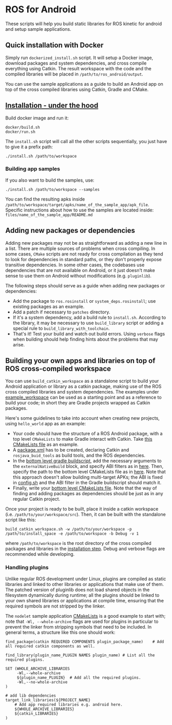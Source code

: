 # ROS for Android

These scripts will help you build static libraries
for ROS kinetic for android and setup sample applications.

## Quick installation with Docker

Simply run `dockerized_install.sh` script. It will setup a Docker image, download packages and system dependencies, and cross compile everything using Catkin.
The result workspace with the code and the compiled libraries will be placed in `/path/to/ros_android/output`.

You can use the sample applications as a guide to build an Android app on top of the cross compiled libraries using Catkin, Gradle and CMake.

## [Installation - under the hood](#installation)

Build docker image and run it:
    
    docker/build.sh
    docker/run.sh

The `install.sh` script will call all the other scripts
sequentially, you just have to give it a prefix path:

    ./install.sh /path/to/workspace

### Building app samples

If you also want to build the samples, use:

    ./install.sh /path/to/workspace --samples

You can find the resulting apks inside `/path/to/workspace/target/apks/name_of_the_sample_app/apk_file`.
Specific instructions about how to use the samples are located inside: `files/name_of_the_sample_app/README.md`

## Adding new packages or dependencies

Adding new packages may not be as straightforward as adding a new line in a list.
There are multiple sources of problems when cross compiling. In some cases, `CMake` scripts are not ready for
cross compilation as they tend to look for dependencies in standard paths, or they don't properly expose transitive dependencies. 
In some other cases, the codebases use dependencies that are not available on Android, or it just doesn't make sense to use them
on Android without modifications (e.g. `pluginlib`).

The following steps should serve as a guide when adding new packages or dependencies:

- Add the package to `ros.rosinstall` or `system_deps.rosinstall`; use existing packages as an example.
- Add a patch if necessary to `patches` directory.
- If it's a system dependency, add a build rule to `install.sh`. According to the library, it may be necessary to use `build_library` script or adding a special rule to `build_library_with_toolchain`.
- That's it! Test your build and watch out build errors. Using `verbose` flags when building should help finding hints about the problems that may arise.

## Building your own apps and libraries on top of ROS cross-compiled workspace

You can use `build_catkin_workspace` as a standalone script to build your Android application or library as a catkin package,
making use of the ROS cross compiled libraries and system dependencies. The examples under [example_workspace](https://github.com/Intermodalics/ros_android/tree/kinetic/example_workspace/src) can be used as a starting point and as a reference to build your code; in short they are Gradle projects wrapped as Catkin packages.

Here's some guidelines to take into account when creating new projects, using `hello_world` app as an example:
- Your code should have the structure of a ROS Android package, with a top level `CMakeLists` to make Gradle interact with Catkin. Take [this CMakeLists file](https://github.com/Intermodalics/ros_android/blob/kinetic/example_workspace/src/hello_world_example_app/CMakeLists.txt) as an example.
- A [package.xml](https://github.com/Intermodalics/ros_android/blob/kinetic/example_workspace/src/hello_world_example_app/package.xml) has to be created, declaring Catkin and `rosjava_buid_tools` as build tools, and the ROS dependencies.
- In the [bottom level gradle buildscript](https://github.com/Intermodalics/ros_android/blob/kinetic/example_workspace/src/hello_world_example_app/app/build.gradle), add the necessary arguments to the `externalNativeBuild` block, and specify ABI filters as in [here](https://github.com/Intermodalics/ros_android/blob/kinetic/example_workspace/src/hello_world_example_app/app/build.gradle#L10-L23). Then, specify the path to the bottom level CMakeLists file as in [here](https://github.com/Intermodalics/ros_android/blob/kinetic/example_workspace/src/hello_world_example_app/app/build.gradle#L31-L36).
Note that this approach doesn't allow building multi-target APKs; the ABI is fixed in [config.sh](https://github.com/Intermodalics/ros_android/blob/kinetic/scripts/config.sh) and the ABI filter in the Gradle buildscript should match it.
- Finally, write your [bottom level CMakeLists file](https://github.com/Intermodalics/ros_android/blob/kinetic/example_workspace/src/hello_world_example_app/app/src/main/cpp/CMakeLists.txt). Note that the way of finding and adding packages as dependencies should be just as in any regular Catkin project.

Once your project is ready to be built, place it inside a catkin workspace (i.e. `/path/to/your/workspace/src`). Then, it can be built with the standalone script like this:
```
build_catkin_workspace.sh -w /path/to/your/workspace -p /path/to/install_space -e /path/to/workspace -b Debug -v 1
```

where `/path/to/workspace` is the root directory of the cross compiled packages and libraries in the [installation step](#installation). Debug and verbose flags are recommended while developing.

### Handling plugins

Unlike regular ROS development under Linux, plugins are compiled as static libraries and linked to other libraries or applications that make use of them. The patched version of pluginlib does not load shared objects in the filesystem dynamically during runtime; all the plugins should be linked to your own shared libraries or applications at compile time, ensuring that the required symbols are not stripped by the linker.

The `nodelet` sample application [CMakeLists](https://github.com/Intermodalics/ros_android/blob/kinetic/example_workspace/src/nodelet_sample_app/jni/CMakeLists.txt) is a good example to start with; note that `-Wl, --whole-archive` flags are used for plugins in particular to prevent the linker from stripping symbols that need to be included. In general terms, a structure like this one should work:

```
find_package(catkin REQUIRED COMPONENTS plugin_package_name)    # Add all required catkin components as well.

find_library(plugin_name_PLUGIN NAMES plugin_name) # List all the required plugins.

SET (WHOLE_ARCHIVE_LIBRARIES
     -Wl,--whole-archive
     ${plugin_name_PLUGIN}	# Add all the required plugins.
     -Wl,--no-whole-archive
)

# add lib dependencies
target_link_libraries(${PROJECT_NAME}
    # Add app required libraries e.g. android here.
    ${WHOLE_ARCHIVE_LIBRARIES}
    ${catkin_LIBRARIES}
)
```
